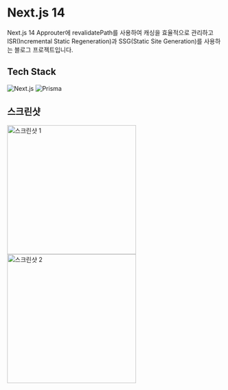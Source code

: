 # Next.js 14

Next.js 14 Approuter에  revalidatePath를 사용하여  캐싱을 효율적으로 관리하고 ISR(Incremental Static Regeneration)과 SSG(Static Site Generation)를 사용하는 블로그 프로젝트입니다.

## Tech Stack
![Next.js](https://img.shields.io/badge/Next.js-000000?style=for-the-badge&logo=nextdotjs&logoColor=white)
![Prisma](https://img.shields.io/badge/Prisma-2D3748?style=for-the-badge&logo=prisma&logoColor=white)

## 스크린샷

<img src="https://github.com/CJH0120/1mm/assets/97073471/b80f5d25-e203-4f87-a0bb-f4afaa040e4a" alt="스크린샷 1" width="300"/>
<img src="https://github.com/CJH0120/1mm/assets/97073471/779aa11f-bf0f-4823-a73f-120be5827648" alt="스크린샷 2" width="300"/>
